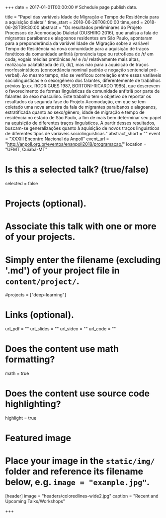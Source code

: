 +++
date = 2017-01-01T00:00:00  # Schedule page publish date.

title = "Papel das variáveis Idade de Migração e Tempo de Residência para a aquisição dialetal"
time_start = 2018-06-28T08:00:00
time_end = 2018-06-28T09:30:00
abstract = "Os resultados preliminares do Projeto Processos de Acomodação Dialetal (OUSHIRO 2016), que analisa a fala de migrantes paraibanos e alagoanos residentes em São Paulo, apontaram para a preponderância da variável Idade de Migração sobre a variável Tempo de Residência na nova comunidade para a aquisição de traços fonéticos da comunidade anfitriã (pronúncia tepe ou retroflexa de /r/ em coda, vogais médias pretônicas /e/ e /o/ relativamente mais altas, realização palatalizada de /ti, di/), mas não para a aquisição de traços morfossintáticos (concordância nominal padrão e negação sentencial pré-verbal). Ao mesmo tempo, não se verificou correlação entre essas variáveis sociolinguísticas e o sexo/gênero dos falantes, diferentemente de trabalhos prévios (p.ex. RODRIGUES 1987, BORTONI-RICARDO 1985), que descrevem o favorecimento de formas linguísticas da comunidade anfitriã por parte de falantes do sexo masculino. Este trabalho tem o objetivo de reportar os resultados da segunda fase do Projeto Acomodação, em que se tem coletado uma nova amostra da fala de migrantes paraibanos e alagoanos, estratificada quanto ao sexo/gênero, idade de migração e tempo de residência no estado de São Paulo, a fim de mais bem determinar seu papel na aquisição de diferentes traços linguísticos. A partir desses resultados, buscam-se generalizações quanto à aquisição de novos traços linguísticos de diferentes tipos de variáveis sociolinguísticas."
abstract_short = ""
event = "XXXIII Encontro Nacional da Anpoll"
event_url = "http://anpoll.org.br/eventos/enanpoll2018/programacao/"
location = "UFMT, Cuiabá-MT"

# Is this a selected talk? (true/false)
selected = false

# Projects (optional).
#   Associate this talk with one or more of your projects.
#   Simply enter the filename (excluding '.md') of your project file in `content/project/`.
#projects = ["deep-learning"]

# Links (optional).
url_pdf = ""
url_slides = ""
url_video = ""
url_code = ""

# Does the content use math formatting?
math = true

# Does the content use source code highlighting?
highlight = true

# Featured image
# Place your image in the `static/img/` folder and reference its filename below, e.g. `image = "example.jpg"`.
[header]
image = "headers/coloredlines-wide2.jpg"
caption = "Recent and Upcoming Talks/Workshops"

+++


